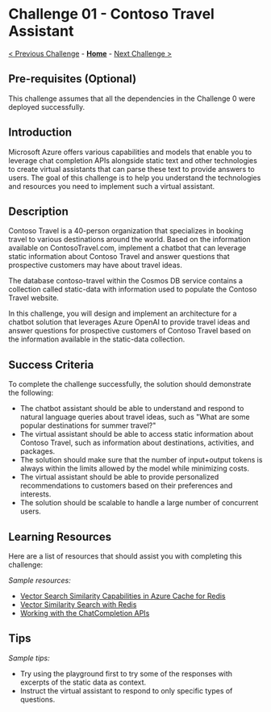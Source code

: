 # Challenge 01 - Contoso Travel Assistant

[< Previous Challenge](./Challenge-00.md) - **[Home](../README.md)** - [Next Challenge >](./Challenge-02.md)

## Pre-requisites (Optional)

This challenge assumes that all the dependencies in the Challenge 0 were deployed successfully.

## Introduction
Microsoft Azure offers various capabilities and models that enable you to leverage chat completion APIs alongside static text and other technologies to create virtual assistants that can parse these text to provide answers to users.
The goal of this challenge is to help you understand the technologies and resources you need to implement such a virtual assistant.

## Description

Contoso Travel is a 40-person organization that specializes in booking travel to various destinations around the world. Based on the information available on ContosoTravel.com, implement a chatbot that can leverage static information about Contoso Travel and answer questions that prospective customers may have about travel ideas.

The database contoso-travel within the Cosmos DB service contains a collection called static-data with information used to populate the Contoso Travel website. 

In this challenge, you will design and implement an architecture for a chatbot solution that leverages Azure OpenAI to provide travel ideas and answer questions for prospective customers of Contoso Travel based on the information available in the static-data collection.

## Success Criteria

To complete the challenge successfully, the solution should demonstrate the following:
- The chatbot assistant should be able to understand and respond to natural language queries about travel ideas, such as "What are some popular destinations for summer travel?"
- The virtual assistant should be able to access static information about Contoso Travel, such as information about destinations, activities, and packages.
- The solution should make sure that the number of input+output tokens is always within the limits allowed by the model while minimizing costs.
- The virtual assistant should be able to provide personalized recommendations to customers based on their preferences and interests. 
- The solution should be scalable to handle a large number of concurrent users.

## Learning Resources

Here are a list of resources that should assist you with completing this challenge:

*Sample resources:*

- [Vector Search Similarity Capabilities in Azure Cache for Redis](https://techcommunity.microsoft.com/t5/azure-developer-community-blog/introducing-vector-search-similarity-capabilities-in-azure-cache/ba-p/3827512)
- [Vector Similarity Search with Redis](https://techcommunity.microsoft.com/t5/azure-developer-community-blog/vector-similarity-search-with-azure-cache-for-redis-enterprise/ba-p/3822059)
- [Working with the ChatCompletion APIs](https://learn.microsoft.com/en-us/azure/cognitive-services/openai/how-to/chatgpt?pivots=programming-language-chat-completions#working-with-the-chat-completion-api)

## Tips

*Sample tips:*

- Try using the playground first to try some of the responses with excerpts of the static data as context.
- Instruct the virtual assistant to respond to only specific types of questions.
